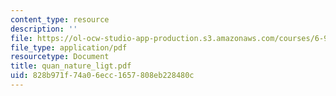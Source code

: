 ```yaml
---
content_type: resource
description: ''
file: https://ol-ocw-studio-app-production.s3.amazonaws.com/courses/6-974-fundamentals-of-photonics-quantum-electronics-spring-2006/828b971f74a06ecc1657808eb228480c_quan_nature_ligt.pdf
file_type: application/pdf
resourcetype: Document
title: quan_nature_ligt.pdf
uid: 828b971f-74a0-6ecc-1657-808eb228480c
---
```

